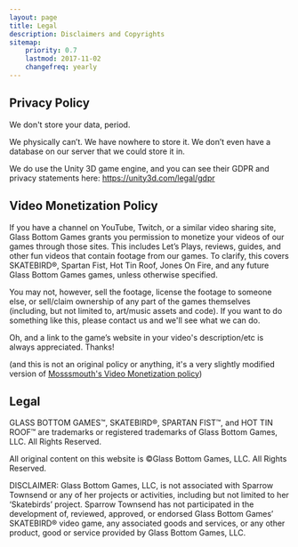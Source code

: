 ```yaml
---
layout: page
title: Legal
description: Disclaimers and Copyrights
sitemap:
    priority: 0.7
    lastmod: 2017-11-02
    changefreq: yearly
---
```

## Privacy Policy

We don't store your data, period.

We physically can’t.  We have nowhere to store it.  We don’t even have a database on our server that we could store it in.

We do use the Unity 3D game engine, and you can see their GDPR and privacy statements here: <a href="https://unity3d.com/legal/gdpr">https://unity3d.com/legal/gdpr</a>

## Video Monetization Policy

If you have a channel on YouTube, Twitch, or a similar video sharing site, Glass Bottom Games grants you permission to monetize your videos of our games through those sites. This includes Let’s Plays, reviews, guides, and other fun videos that contain footage from our games. To clarify, this covers SKATEBIRD®, Spartan Fist, Hot Tin Roof, Jones On Fire, and any future Glass Bottom Games games, unless otherwise specified.

You may not, however, sell the footage, license the footage to someone else, or sell/claim ownership of any part of the games themselves (including, but not limited to, art/music assets and code). If you want to do something like this, please contact us and we'll see what we can do.

Oh, and a link to the game’s website in your video's description/etc is always appreciated. Thanks!

(and this is not an original policy or anything, it's a very slightly modified version of <a href="https://mossmouth.tumblr.com/post/59786950104/mossmouth-video-monetization-policy">Mosssmouth's Video Monetization policy</a>)

## Legal

GLASS BOTTOM GAMES™, SKATEBIRD®, SPARTAN FIST™, and HOT TIN ROOF™ are trademarks or registered trademarks of Glass Bottom Games, LLC. All Rights Reserved.

All original content on this website is ©Glass Bottom Games, LLC. All Rights Reserved.

DISCLAIMER: Glass Bottom Games, LLC, is not associated with Sparrow Townsend or any of her projects or activities, including but not limited to her ‘Skatebirds’ project. Sparrow Townsend has not participated in the development of, reviewed, approved, or endorsed Glass Bottom Games’ SKATEBIRD® video game, any associated goods and services, or any other product, good or service provided by Glass Bottom Games, LLC.